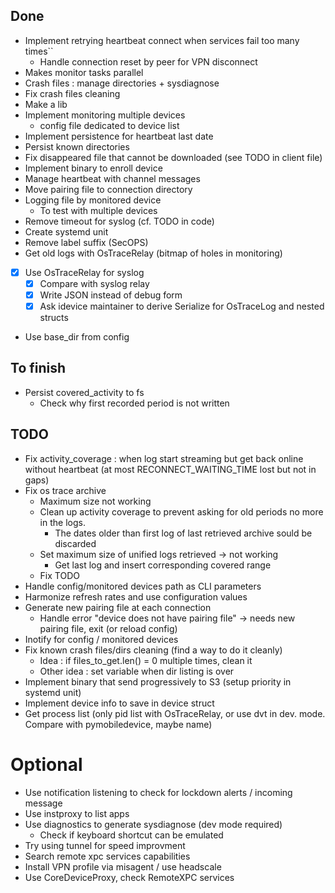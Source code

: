 ## Done
- Implement retrying heartbeat connect when services fail too many times``
  - Handle connection reset by peer for VPN disconnect
- Makes monitor tasks parallel
- Crash files : manage directories + sysdiagnose
- Fix crash files cleaning
- Make a lib
- Implement monitoring multiple devices
    - config file dedicated to device list
- Implement persistence for heartbeat last date
- Persist known directories
- Fix disappeared file that cannot be downloaded (see TODO in client file)
- Implement binary to enroll device
- Manage heartbeat with channel messages
- Move pairing file to connection directory
- Logging file by monitored device
  - To test with multiple devices
- Remove timeout for syslog (cf. TODO in code)
- Create systemd unit
- Remove label suffix (SecOPS)
- Get old logs with OsTraceRelay (bitmap of holes in monitoring)
- [x] Use OsTraceRelay for syslog
  - [x] Compare with syslog relay
  - [x] Write JSON instead of debug form
  - [x] Ask idevice maintainer to derive Serialize for OsTraceLog and nested structs
- Use base_dir from config

## To finish
- Persist covered_activity to fs
  - Check why first recorded period is not written

## TODO

- Fix activity_coverage : when log start streaming but get back online without heartbeat (at most RECONNECT_WAITING_TIME lost but not in gaps)
- Fix os trace archive
  - Maximum size not working
  - Clean up activity coverage to prevent asking for old periods no more in the logs.
    - The dates older than first log of last retrieved archive sould be discarded
  - Set maximum size of unified logs retrieved -> not working
    - Get last log and insert corresponding covered range
  - Fix TODO
- Handle config/monitored devices path as CLI parameters
- Harmonize refresh rates and use configuration values
- Generate new pairing file at each connection
    - Handle error "device does not have pairing file" -> needs new pairing file, exit (or reload config)
- Inotify for config / monitored devices
- Fix known crash files/dirs cleaning (find a way to do it cleanly)
  - Idea : if files_to_get.len() = 0 multiple times, clean it
  - Other idea : set variable when dir listing is over
- Implement binary that send progressively to S3 (setup priority in systemd unit)
- Implement device info to save in device struct
- Get process list (only pid list with OsTraceRelay, or use dvt in dev. mode. Compare with pymobiledevice, maybe name)

# Optional

- Use notification listening to check for lockdown alerts / incoming message
- Use instproxy to list apps
- Use diagnostics to generate sysdiagnose (dev mode required)
  - Check if keyboard shortcut can be emulated
- Try using tunnel for speed improvment
- Search remote xpc services capabilities
- Install VPN profile via misagent / use headscale
- Use CoreDeviceProxy, check RemoteXPC services
